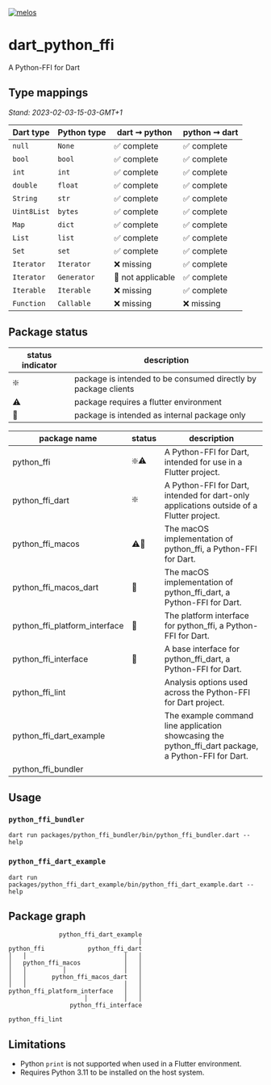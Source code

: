 [![melos](https://img.shields.io/badge/maintained%20with-melos-f700ff.svg?style=flat-square)](https://github.com/invertase/melos)

# dart_python_ffi

A Python-FFI for Dart

## Type mappings

*Stand: 2023-02-03-15-03-GMT+1*

| Dart type   | Python type | dart ➞ python     | python ➞ dart |
|-------------|-------------|-------------------|---------------|
| `null`      | `None`      | ✅ complete        | ✅ complete    |
| `bool`      | `bool`      | ✅ complete        | ✅ complete    |
| `int`       | `int`       | ✅ complete        | ✅ complete    |
| `double`    | `float`     | ✅ complete        | ✅ complete    |
| `String`    | `str`       | ✅ complete        | ✅ complete    |
| `Uint8List` | `bytes`     | ✅ complete        | ✅ complete    |
| `Map`       | `dict`      | ✅ complete        | ✅ complete    |
| `List`      | `list`      | ✅ complete        | ✅ complete    |
| `Set`       | `set`       | ✅ complete        | ✅ complete    |
| `Iterator`  | `Iterator`  | ❌ missing         | ✅ complete    |
| `Iterator`  | `Generator` | 🚫 not applicable | ✅ complete    |
| `Iterable`  | `Iterable`  | ❌ missing         | ✅ complete    |
| `Function`  | `Callable`  | ❌ missing         | ❌ missing     |

## Package status

| status indicator | description                                                    |
|------------------|----------------------------------------------------------------|
| ❇️               | package is intended to be consumed directly by package clients |
| ⚠️               | package requires a flutter environment                         |
| 🚫               | package is intended as internal package only                   |

| package name                  | status | description                                                                                         |
|-------------------------------|--------|-----------------------------------------------------------------------------------------------------|
| python_ffi                    | ❇️⚠️   | A Python-FFI for Dart, intended for use in a Flutter project.                                       |
| python_ffi_dart               | ❇️     | A Python-FFI for Dart, intended for dart-only applications outside of a Flutter project.            |
| python_ffi_macos              | ⚠️🚫   | The macOS implementation of python_ffi, a Python-FFI for Dart.                                      |
| python_ffi_macos_dart         | 🚫     | The macOS implementation of python_ffi_dart, a Python-FFI for Dart.                                 |
| python_ffi_platform_interface | 🚫     | The platform interface for python_ffi, a Python-FFI for Dart.                                       |
| python_ffi_interface          | 🚫     | A base interface for python_ffi_dart, a Python-FFI for Dart.                                        |
| python_ffi_lint               |        | Analysis options used across the Python-FFI for Dart project.                                       |
| python_ffi_dart_example       |        | The example command line application showcasing the python_ffi_dart package, a Python-FFI for Dart. |
| python_ffi_bundler            |        |                                                                                                     |

## Usage

### `python_ffi_bundler`

```shell
dart run packages/python_ffi_bundler/bin/python_ffi_bundler.dart --help
```

### `python_ffi_dart_example`

```shell
dart run packages/python_ffi_dart_example/bin/python_ffi_dart_example.dart --help
```

## Package graph

```
              python_ffi_dart_example
                                    │
python_ffi            python_ffi_dart
│   │                           │   │
│   python_ffi_macos            │   │
│   │          │                │   │
│   │       python_ffi_macos_dart   │
│   │                           │   │
python_ffi_platform_interface   │   │
                     │          │   │
                 python_ffi_interface

python_ffi_lint
```

## Limitations

- Python `print` is not supported when used in a Flutter environment.
- Requires Python 3.11 to be installed on the host system.
